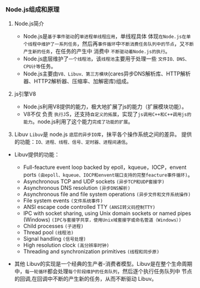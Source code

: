 ### Node.js组成和原理

1. Node.js简介
    * Node.js是`基于事件驱动`的`单进程单线程应用`，单线程具体 体现`在Node.js在单个线程中维护了一系列任务`，然后再`事件循环`中`不断消费任务队列中的节点`，又`不断产生新的任务`，在任务的产生中 消费中 `不断驱动着Node.js的执行`。
    * Node.js底层维护了`一个线程池`，该`线程池`主要用于处理一些 `文件IO、DNS、CPU计等`任务。
    * Node.js主要由`V8、Libuv、第三方模块`(cares异步DNS解析库、HTTP解析器、HTTP2解析器、压缩率、加解密库)组成。

2. js引擎V8
    * Node.js利用V8提供的能力，极大地扩展了js的能力（扩展模块功能）。
    * V8不仅 负责 `执行J`S，还支持`自定义的拓展`，实现了`js调用C++和C++调用js的能力`。node.js利用了这个能力`完成了功能的扩展`。

3. Libuv
`Libuv`是 node.js `底层的异步IO库`，抹平各个操作系统之间的差异。 提供的功能：`IO、进程、线程、信号、定时器、进程间通信`。

* Libuv提供的功能：
    * Full-feacture event loop backed by epoll，kqueue，IOCP，envent ports `(由epoll、kqueue、IOCP和envent端口支持的完整feacture事件循环)`。 
    * Asynchronous TCP and UDP sockets `(异步TCP和UDP套接字)`
    * Asynchronous DNS resolution `(异步DNS解析)`
    * Asynchronous file and file system operations `(异步文件和文件系统操作)`
    * File system events `(文件系统事件)`
    * ANSI escape code controlled TTY `(ANSI转义码控制TTY)`
    * IPC with socket sharing, using Unix domain sockets or named pipes (Windows) `(IPC与套接字共享，使用Unix域套接字或命名管道（Windows）)`
    * Child processes `(子进程)`
    * Thread pool `(线程池)`
    * Signal handling `(信号处理)`
    * High resolution clock `(高分辨率时钟)`
    * Threading and synchronization primitives `(线程和同步原)`

* 其他 Libuv的实现是一个经典的生产者-消费者模型。Libuv是在整个生命周期中，`每一轮循环`都会处理`每个阶段维护的任务队列`，然后逐个执行任务队列中 节点的回调,在回调中不断的产生新的任务，从而不断驱动 Libuv。